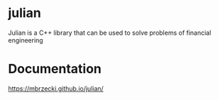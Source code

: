 # julian
Julian is a C++ library that can be used to solve problems of financial engineering

# Documentation
https://mbrzecki.github.io/julian/

